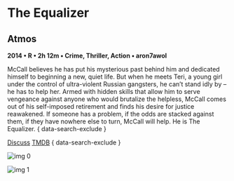 # The Equalizer

## Atmos

**2014 • R • 2h 12m • Crime, Thriller, Action • aron7awol**

McCall believes he has put his mysterious past behind him and dedicated himself to beginning a new, quiet life. But when he meets Teri, a young girl under the control of ultra-violent Russian gangsters, he can’t stand idly by – he has to help her. Armed with hidden skills that allow him to serve vengeance against anyone who would brutalize the helpless, McCall comes out of his self-imposed retirement and finds his desire for justice reawakened. If someone has a problem, if the odds are stacked against them, if they have nowhere else to turn, McCall will help. He is The Equalizer.
{ data-search-exclude }

[Discuss](https://www.avsforum.com/threads/bass-eq-for-filtered-movies.2995212/post-56771596)  [TMDB](https://www.themoviedb.org/movie/156022)
{ data-search-exclude }

![img 0](https://i.imgur.com/QMuBLBD.jpg)

![img 1](https://i.imgur.com/QsCg8Jy.png)

